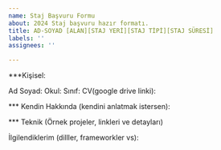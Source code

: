 ```yaml
---
name: Staj Başvuru Formu
about: 2024 Staj başvuru hazır formatı.
title: AD-SOYAD [ALAN][STAJ YERİ][STAJ TİPİ][STAJ SÜRESİ]
labels: ''
assignees: ''

---
```


***Kişisel:

Ad Soyad: 
Okul: 
Sınıf:
CV(google drive linki):

*** Kendin Hakkında (kendini anlatmak istersen):

*** Teknik (Örnek projeler, linkleri ve detayları)

İlgilendiklerim (dilller, frameworkler vs):
